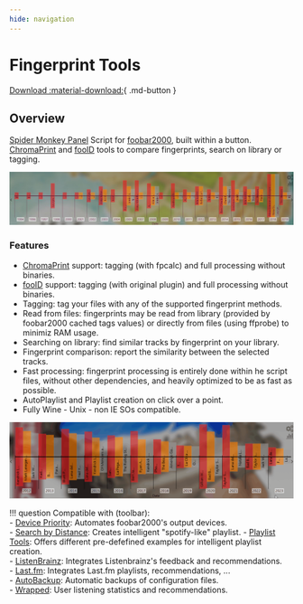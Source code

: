 ```yaml
---
hide: navigation
---
```


# Fingerprint Tools

[Download :material-download:](https://github.com/regorxxx/Fingerprint-Tools-SMP){ .md-button }

## Overview

[Spider Monkey Panel](https://theqwertiest.github.io/foo_spider_monkey_panel) Script for [foobar2000](https://www.foobar2000.org), built within a button. [ChromaPrint](https://acoustid.org/chromaprint) and [fooID](https://hydrogenaud.io/index.php/topic,65185.0.html) tools to compare fingerprints, search on library or tagging.

![Timeline UI](../images/tl_ui.jpg)

### Features
- [ChromaPrint](https://acoustid.org/chromaprint) support: tagging (with fpcalc) and full processing without binaries.
- [fooID](https://hydrogenaud.io/index.php/topic,65185.0.html) support: tagging (with original plugin) and full processing without binaries.
- Tagging: tag your files with any of the supported fingerprint methods.
- Read from files: fingerprints may be read from library (provided by foobar2000 cached tags values) or directly from files (using ffprobe) to minimiz RAM usage.
- Searching on library: find similar tracks by fingerprint on your library.
- Fingerprint comparison: report the similarity between the selected tracks.
- Fast processing: fingerprint processing is entirely done within he script files, without other dependencies, and heavily optimized to be as fast as possible.
- AutoPlaylist and Playlist creation on click over a point.
- Fully Wine - Unix - non IE SOs compatible.

![Timeline usage](../images/tl.gif)

!!! question
	Compatible with (toolbar):  
    - [Device Priority](../../scripts/device-priority-smp): Automates foobar2000's output devices.  
    - [Search by Distance](../../scripts/search-by-distance-smp): Creates intelligent "spotify-like"
	playlist.
    - [Playlist Tools](../../scripts/playlist-tools-smp): Offers different pre-defefined examples for 
	intelligent playlist creation.  
	- [ListenBrainz](../../scripts/listenbrainz-smp): Integrates Listenbrainz's feedback and recommendations.  
	- [Last.fm](../../scripts/lastfm-smp): Integrates Last.fm playlists, recommendations, ...  
	- [AutoBackup](../../scripts/autobackup-smp): Automatic backups of configuration files.  
	- [Wrapped](../../scripts/wrapped-smp): User listening statistics and recommendations.  
